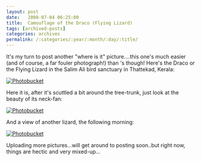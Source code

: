 ```yaml
---
layout: post
date:	2008-07-04 06:25:00
title:  Camouflage of the Draco (Flying Lizard)
tags: [archived-posts]
categories: archives
permalink: /:categories/:year/:month/:day/:title/
---
```

It's my turn to post another "where is it" picture....this one's much easier (and of course, a far fouler photograph!) than <LJ user="kalyan">'s though! Here's the Draco or the Flying Lizard in the Salim Ali bird sanctuary in Thattekad, Kerala:


<a href="http://s297.photobucket.com/albums/mm205/depontis/?action=view&current=IMG_5843.jpg" target="_blank"><img src="http://i297.photobucket.com/albums/mm205/depontis/IMG_5843.jpg" border="0" alt="Photobucket"></a>


Here it is, after it's scuttled a bit around the tree-trunk, just look at the beauty of its neck-fan:


<a href="http://s297.photobucket.com/albums/mm205/depontis/?action=view&current=IMG_5846-1.jpg" target="_blank"><img src="http://i297.photobucket.com/albums/mm205/depontis/IMG_5846-1.jpg" border="0" alt="Photobucket"></a>

And a view of another lizard, the following morning:

<a href="http://s297.photobucket.com/albums/mm205/depontis/?action=view&current=IMG_5932.jpg" target="_blank"><img src="http://i297.photobucket.com/albums/mm205/depontis/IMG_5932.jpg" border="0" alt="Photobucket"></a>





Uploading more pictures...will get around to posting soon..but right now, things are hectic and very mixed-up...
